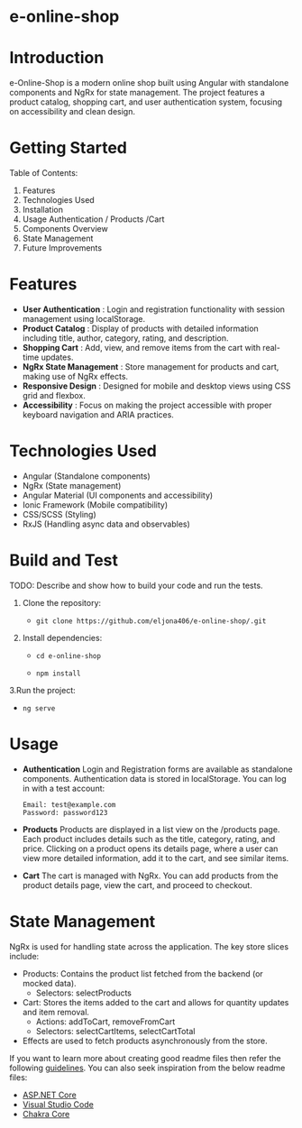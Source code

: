 # e-online-shop

# Introduction 
e-Online-Shop is a modern online shop built using Angular with standalone components and NgRx for state management. The project features a product catalog, shopping cart, and user authentication system, focusing on accessibility and clean design.

 
# Getting Started
Table of Contents:


1.	Features
2.	Technologies Used
3.	Installation
4.	Usage  Authentication / Products /Cart
5.	Components Overview
6.	State Management
7.  Future Improvements

# Features


- **User Authentication** : Login and registration functionality with session management using localStorage.
- **Product Catalog** : Display of products with detailed information including title, author, category, rating, and description.
- **Shopping Cart** : Add, view, and remove items from the cart with real-time updates.
- **NgRx State Management** : Store management for products and cart, making use of NgRx effects.
- **Responsive Design** : Designed for mobile and desktop views using CSS grid and flexbox.
- **Accessibility** : Focus on making the project accessible with proper keyboard navigation and ARIA practices.


# Technologies Used
- Angular (Standalone components)
- NgRx (State management)
- Angular Material (UI components and accessibility)
- Ionic Framework (Mobile compatibility)
- CSS/SCSS (Styling)
- RxJS (Handling async data and observables)


# Build and Test
TODO: Describe and show how to build your code and run the tests.
1. Clone the repository:
   -     git clone https://github.com/eljona406/e-online-shop/.git

   
2. Install dependencies:
   -     cd e-online-shop
   -     npm install

  
3.Run the project:
   -     ng serve



# Usage
- **Authentication**
Login and Registration forms are available as standalone components. Authentication data is stored in localStorage.
You can log in with a test account:


      Email: test@example.com
      Password: password123


- **Products**
Products are displayed in a list view on the /products page. Each product includes details such as the title, category, rating, and price.
Clicking on a product opens its details page, where a user can view more detailed information, add it to the cart, and see similar items.


- **Cart**
The cart is managed with NgRx. You can add products from the product details page, view the cart, and proceed to checkout.


# State Management
NgRx is used for handling state across the application. The key store slices include:

- Products: Contains the product list fetched from the backend (or mocked data).
    - Selectors: selectProducts
- Cart: Stores the items added to the cart and allows for quantity updates and item removal.
    - Actions: addToCart, removeFromCart
    - Selectors: selectCartItems, selectCartTotal
- Effects are used to fetch products asynchronously from the store.






If you want to learn more about creating good readme files then refer the following [guidelines](https://docs.microsoft.com/en-us/azure/devops/repos/git/create-a-readme?view=azure-devops). You can also seek inspiration from the below readme files:
- [ASP.NET Core](https://github.com/aspnet/Home)
- [Visual Studio Code](https://github.com/Microsoft/vscode)
- [Chakra Core](https://github.com/Microsoft/ChakraCore)
